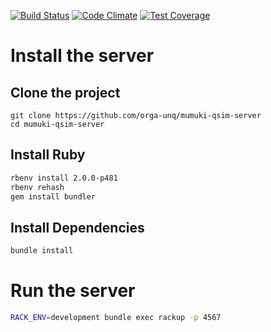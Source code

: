 [![Build Status](https://travis-ci.org/orga-unq/mumuki-qsim-server.svg?branch=master)](https://travis-ci.org/orga-unq/mumuki-qsim-server)
[![Code Climate](https://codeclimate.com/github/orga-unq/mumuki-qsim-server/badges/gpa.svg)](https://codeclimate.com/github/orga-unq/mumuki-qsim-server)
[![Test Coverage](https://codeclimate.com/github/orga-unq/mumuki-qsim-server/badges/coverage.svg)](https://codeclimate.com/github/orga-unq/mumuki-qsim-server)

# Install the server

## Clone the project

```
git clone https://github.com/orga-unq/mumuki-qsim-server 
cd mumuki-qsim-server
```

## Install Ruby

```bash
rbenv install 2.0.0-p481
rbenv rehash
gem install bundler
```

## Install Dependencies

```bash
bundle install
```

# Run the server

```bash
RACK_ENV=development bundle exec rackup -p 4567
```



